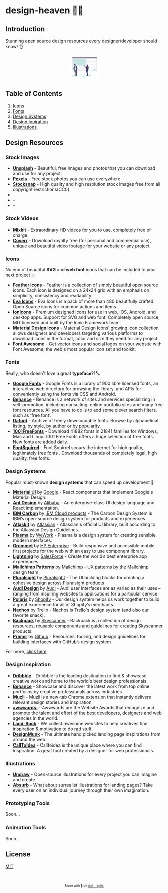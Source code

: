 # design-heaven :angel::stars:

Introduction
------------
Stunning open source design resources every designer/developer should know! :ok_hand:

<p align="center">
  <img src="assets/header.png" width="20%">
  <!-- <div align="center">
    <em style="font-size: small">
      Credits for the harmonic icon design go to 
      <a href="https://dribbble.com/shots/381273-Time-Place?list=popularoffset=10">
        Helvetic Brands®
      </a>
    </em>
  </div> -->
</p>

Table of Contents
-----------------

1. [Icons](#icons)
2. [Fonts](#fonts)
3. [Design Systems](#design-systems)
4. [Design Inpiration](#design-inspiration)
5. [Illustrations](#illustrations)

Design Resources
----------------

### Stock Images

- **[Unsplash](https://unsplash.com/)** - Beautiful, free images and photos that you can download and use for any project.
- **[Pexels](https://www.pexels.com)** - Free stock photos you can use everywhere.
- **[Stocksnap](https://stocksnap.io/)** - High quality and high resolution stock images free from all copyright restrictions(CC0)
- **[]()** - 
- **[]()** - 
- **[]()** - 

### Stock Videos

- **[Mixkit](https://mixkit.co/)** - Extraordinary HD videos for you to use, completely free of charge.
- **[Coverr](https://coverr.co/)** - Download royalty free (for personal and commercial use), unique and beautiful video footage for your website or any project.

### Icons

No end of beautiful **SVG** and **web font** icons that can be included to your next project :boom:

- **[Feather icons](https://feathericons.com/)** -
   Feather is a collection of simply beautiful open source icons. Each icon is designed on a 24x24 grid with an emphasis on simplicity, consistency and readability.
- **[Eva Icons](https://akveo.github.io/eva-icons/#/)** -
   Eva Icons is a pack of more than 480 beautifully crafted Open Source icons for common actions and items.   
- **[Ionicons](https://ionicons.com/)** -
   Premium designed icons for use in web, iOS, Android, and desktop apps. Support for SVG and web font. Completely open source, MIT licensed and built by the Ionic Framework team.
- **[Material Design icons](https://materialdesignicons.com/)** -
   Material Design Icons' growing icon collection allows designers and developers targeting various platforms to download icons in the format, color and size they need for any project.
- **[Font Awesome](https://fontawesome.com/)** - 
   Get vector icons and social logos on your website with Font Awesome, the web's most popular icon set and toolkit.

### Fonts
 
Really, who doesn't love a great **typeface**?! :abc:

- **[Google Fonts](https://fonts.google.com/)** - 
   Google Fonts is a library of 900 libre licensed fonts, an interactive web directory for browsing the library, and APIs for conveniently using the fonts via CSS and Android.   
- **[Behance](https://www.behance.net/search?content=projects&sort=appreciations&time=week&search=free%20font)** -
Behance is a network of sites and services specializing in self-promotion, including consulting, online portfolio sites and many free font resources. All you have to do is to add some clever search filters, such as 'free font'.
- **[Dafont](https://www.dafont.com/)** -
   Archive of freely downloadable fonts. Browse by alphabetical listing, by style, by author or by popularity.
- **[1001FreeFonts](https://www.1001freefonts.com/)** -
   Download 41882 fonts in 21841 families for Windows, Mac and Linux. 1001 Free Fonts offers a huge selection of free fonts. New fonts are added daily.
- **[FontSquirrel](https://www.fontsquirrel.com/)** -
   Font Squirrel scours the internet for high quality, legitimately free fonts . Download thousands of completely legal, high quality, free fonts.

### Design Systems

Popular must-known **design systems** that can speed up development :rocket:

- **[Material UI](https://material-ui.com/)** by [Google](https://www.google.com/) - React components that implement Google's Material Design.
- **[Ant Design](https://ant.design/)** by [Alibaba](https://www.alibaba.com/) - An enterprise-class UI design language and React implementation.
- **[IBM Carbon](https://www.carbondesignsystem.com/)** by [IBM Cloud products]() - The Carbon Design System is IBM’s open-source design system for products and experiences.
- **[Atlaskit](https://atlaskit.atlassian.com/)** by [Atlassian](https://atlassian.com/) - Atlassian's official UI library, built according to the Atlassian Design Guidelines.
- **[Plasma](https://github.com/wework/plasma)** by [WeWork](https://www.wework.com/) - Plasma is a design system for creating sensible, modern interfaces.
- **[Grommet](https://v2.grommet.io/)** by [HP Enterprise](https://www.hpe.com/emea_europe/en/home.html) - Build responsive and accessible mobile-first projects for the web with an easy to use component library.
- **[Lightning](https://www.lightningdesignsystem.com/)** by [SalesForce](https://www.salesforce.com/eu/) - Create the world’s best enterprise app experiences.
- **[Mailchimp Patterns](https://ux.mailchimp.com/patterns)** by [Mailchimp](https://mailchimp.com/) - UX patterns by the Mailchimp design team
- **[Pluralsight](https://design-system.pluralsight.com/)** by [Pluralsight](https://www.pluralsight.com/) - The UI building blocks for creating a cohesive design across Pluralsight products
- **[Audi Design](https://www.audi.com/ci/en/guides/user-interface/introduction.html)** by [Audi](https://www.audi.com/en.html) - Audi user interfaces are as varied as their uses – ranging from inspiring websites to applications for a particular service.
- **[Polaris](https://polaris.shopify.com/)** by [Shopify](https://www.shopify.com/) - Our design system helps us work together to build a great experience for all of Shopify’s merchants.
- **[Nachos](https://design.trello.com/)** by [Trello](https://trello.com/) - Nachos is Trello's design system (and also our favorite snack).
- **[Backpack](https://backpack.github.io/)** by [Skyscanner](https://www.skyscanner.net/) - Backpack is a collection of design resources, reusable components and guidelines for creating Skyscanner products.
- **[Primer](https://primer.style/)** by [Github](https://github.com/) - Resources, tooling, and design guidelines for building interfaces with GitHub’s design system

For more, [click here](http://repository.design/)

### Design Inspiration

- **[Dribbble](https://dribbble.com/)** - Dribbble is the leading destination to find & showcase creative work and home to the world's best design professionals.
- **[Behance](https://www.behance.net/)** - Showcase and discover the latest work from top online portfolios by creative professionals across industries.
- **[Muzli](https://muz.li/)** - Muzli is a new-tab Chrome extension that instantly delivers relevant design stories and inspiration.
- **[awwwards.](https://www.awwwards.com/)** - Awwwards are the Website Awards that recognize and promote the talent and effort of the best developers, designers and web agencies in the world.
- **[Land-Book](https://land-book.com/)** - We collect awesome websites to help creatives find inspiration & motivation to do rad stuff.
- **[DesignMunk](https://designmunk.com/)** - The ultimate hand picked landing page inspirations from around the web.
- **[CallToIdea](https://www.calltoidea.com/)** - Calltoidea is the unique place where you can find inspiration. A great tool created by a designer for web professionals.

### Illustrations

- **[Undraw](http://undraw.co/)** - Open-source illustrations for every project you can imagine and create
- **[Absurb](https://absurd.design/)** - What about surrealist illustrations for landing pages? Take every user on an individual journey through their own imagination.

### Prototyping Tools

Soon... 

### Animation Tools

Soon...

License
-------
[MIT](https://en.wikipedia.org/wiki/MIT_License)

&nbsp;

<p align="center">
<sub>
  <sup>
    Made with 🤘 by 
    <a href="https://twitter.com/d__raptis">@d__raptis</a>
  </sup>
</sub>
</p>
